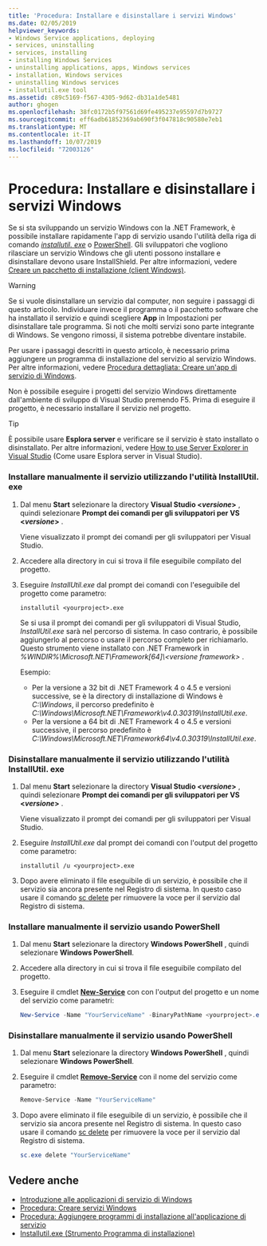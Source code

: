 ```yaml
---
title: 'Procedura: Installare e disinstallare i servizi Windows'
ms.date: 02/05/2019
helpviewer_keywords:
- Windows Service applications, deploying
- services, uninstalling
- services, installing
- installing Windows Services
- uninstalling applications, apps, Windows services
- installation, Windows services
- uninstalling Windows services
- installutil.exe tool
ms.assetid: c89c5169-f567-4305-9d62-db31a1de5481
author: ghogen
ms.openlocfilehash: 38fc0172b5f97561d69fe495237e95597d7b9727
ms.sourcegitcommit: eff6adb61852369ab690f3f047818c90580e7eb1
ms.translationtype: MT
ms.contentlocale: it-IT
ms.lasthandoff: 10/07/2019
ms.locfileid: "72003126"
---
```

# <a name="how-to-install-and-uninstall-windows-services"></a>Procedura: Installare e disinstallare i servizi Windows

Se si sta sviluppando un servizio Windows con la .NET Framework, è possibile installare rapidamente l'app di servizio usando l'utilità della riga di comando [*installutil. exe*](../tools/installutil-exe-installer-tool.md) o [PowerShell](/powershell/scripting/overview). Gli sviluppatori che vogliono rilasciare un servizio Windows che gli utenti possono installare e disinstallare devono usare InstallShield. Per altre informazioni, vedere [Creare un pacchetto di installazione (client Windows)](https://docs.microsoft.com/visualstudio/deployment/deploying-applications-services-and-components#create-an-installer-package-windows-client).

> [!WARNING]
> Se si vuole disinstallare un servizio dal computer, non seguire i passaggi di questo articolo. Individuare invece il programma o il pacchetto software che ha installato il servizio e quindi scegliere **App** in Impostazioni per disinstallare tale programma. Si noti che molti servizi sono parte integrante di Windows. Se vengono rimossi, il sistema potrebbe diventare instabile.

Per usare i passaggi descritti in questo articolo, è necessario prima aggiungere un programma di installazione del servizio al servizio Windows. Per altre informazioni, vedere [Procedura dettagliata: Creare un'app di servizio di Windows](../windows-services/walkthrough-creating-a-windows-service-application-in-the-component-designer.md).

Non è possibile eseguire i progetti del servizio Windows direttamente dall'ambiente di sviluppo di Visual Studio premendo F5. Prima di eseguire il progetto, è necessario installare il servizio nel progetto.

> [!TIP]
> È possibile usare **Esplora server** e verificare se il servizio è stato installato o disinstallato. Per altre informazioni, vedere [How to use Server Explorer in Visual Studio](https://support.microsoft.com/help/316649/how-to-use-the-server-explorer-in-visual-studio-net-and-visual-studio) (Come usare Esplora server in Visual Studio).

### <a name="install-your-service-manually-using-installutilexe-utility"></a>Installare manualmente il servizio utilizzando l'utilità InstallUtil. exe

1. Dal menu **Start** selezionare la directory **Visual Studio \<*versione*>** , quindi selezionare **Prompt dei comandi per gli sviluppatori per VS \<*versione*>** .

     Viene visualizzato il prompt dei comandi per gli sviluppatori per Visual Studio.

2. Accedere alla directory in cui si trova il file eseguibile compilato del progetto.

3. Eseguire *InstallUtil.exe* dal prompt dei comandi con l'eseguibile del progetto come parametro:

    ```console
    installutil <yourproject>.exe
    ```

     Se si usa il prompt dei comandi per gli sviluppatori di Visual Studio, *InstallUtil.exe* sarà nel percorso di sistema. In caso contrario, è possibile aggiungerlo al percorso o usare il percorso completo per richiamarlo. Questo strumento viene installato con .NET Framework in *%WINDIR%\Microsoft.NET\Framework[64]\\<versione framework\>* .

     Esempio:
     - Per la versione a 32 bit di .NET Framework 4 o 4.5 e versioni successive, se è la directory di installazione di Windows è *C:\Windows*, il percorso predefinito è *C:\Windows\Microsoft.NET\Framework\v4.0.30319\InstallUtil.exe*.
     - Per la versione a 64 bit di .NET Framework 4 o 4.5 e versioni successive, il percorso predefinito è *C:\Windows\Microsoft.NET\Framework64\v4.0.30319\InstallUtil.exe*.

### <a name="uninstall-your-service-manually-using-installutilexe-utility"></a>Disinstallare manualmente il servizio utilizzando l'utilità InstallUtil. exe

1. Dal menu **Start** selezionare la directory **Visual Studio \<*versione*>** , quindi selezionare **Prompt dei comandi per gli sviluppatori per VS \<*versione*>** .

     Viene visualizzato il prompt dei comandi per gli sviluppatori per Visual Studio.

2. Eseguire *InstallUtil.exe* dal prompt dei comandi con l'output del progetto come parametro:

    ```console
    installutil /u <yourproject>.exe
    ```

3. Dopo avere eliminato il file eseguibile di un servizio, è possibile che il servizio sia ancora presente nel Registro di sistema. In questo caso usare il comando [sc delete](/windows-server/administration/windows-commands/sc-delete) per rimuovere la voce per il servizio dal Registro di sistema.

### <a name="install-your-service-manually-using-powershell"></a>Installare manualmente il servizio usando PowerShell

1. Dal menu **Start** selezionare la directory **Windows PowerShell** , quindi selezionare **Windows PowerShell**.

2. Accedere alla directory in cui si trova il file eseguibile compilato del progetto.

3. Eseguire il cmdlet [**New-Service**](/powershell/module/microsoft.powershell.management/new-service) con con l'output del progetto e un nome del servizio come parametri:

    ```powershell
    New-Service -Name "YourServiceName" -BinaryPathName <yourproject>.exe
    ```

### <a name="uninstall-your-service-manually-using-powershell"></a>Disinstallare manualmente il servizio usando PowerShell

1. Dal menu **Start** selezionare la directory **Windows PowerShell** , quindi selezionare **Windows PowerShell**.

2. Eseguire il cmdlet [**Remove-Service**](/powershell/module/microsoft.powershell.management/remove-service) con il nome del servizio come parametro:

    ```powershell
    Remove-Service -Name "YourServiceName"
    ```

3. Dopo avere eliminato il file eseguibile di un servizio, è possibile che il servizio sia ancora presente nel Registro di sistema. In questo caso usare il comando [sc delete](/windows-server/administration/windows-commands/sc-delete) per rimuovere la voce per il servizio dal Registro di sistema.

    ```powershell
    sc.exe delete "YourServiceName"
    ```

## <a name="see-also"></a>Vedere anche

- [Introduzione alle applicazioni di servizio di Windows](../windows-services/introduction-to-windows-service-applications.md)
- [Procedura: Creare servizi Windows](../windows-services/how-to-create-windows-services.md)
- [Procedura: Aggiungere programmi di installazione all'applicazione di servizio](../windows-services/how-to-add-installers-to-your-service-application.md)
- [Installutil.exe (Strumento Programma di installazione)](../tools/installutil-exe-installer-tool.md)
